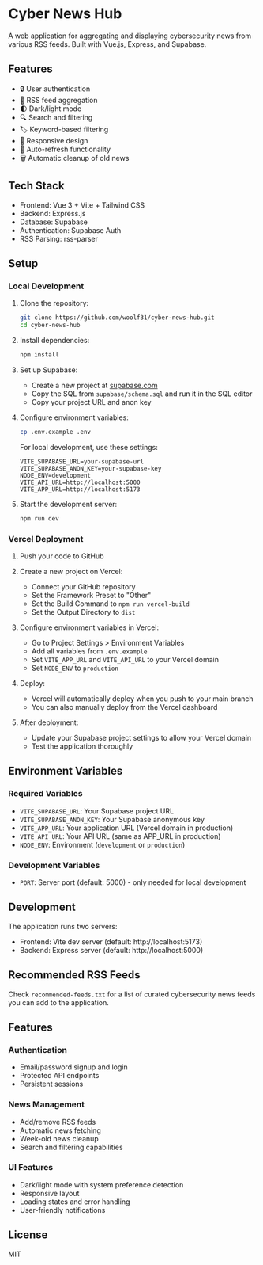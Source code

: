 # Cyber News Hub

A web application for aggregating and displaying cybersecurity news from various RSS feeds. Built with Vue.js, Express, and Supabase.

## Features

- 🔒 User authentication
- 📰 RSS feed aggregation
- 🌓 Dark/light mode
- 🔍 Search and filtering
- 🏷️ Keyword-based filtering
- 📱 Responsive design
- 🔄 Auto-refresh functionality
- 🗑️ Automatic cleanup of old news

## Tech Stack

- Frontend: Vue 3 + Vite + Tailwind CSS
- Backend: Express.js
- Database: Supabase
- Authentication: Supabase Auth
- RSS Parsing: rss-parser

## Setup

### Local Development

1. Clone the repository:
   ```bash
   git clone https://github.com/woolf31/cyber-news-hub.git
   cd cyber-news-hub
   ```

2. Install dependencies:
   ```bash
   npm install
   ```

3. Set up Supabase:
   - Create a new project at [supabase.com](https://supabase.com)
   - Copy the SQL from `supabase/schema.sql` and run it in the SQL editor
   - Copy your project URL and anon key

4. Configure environment variables:
   ```bash
   cp .env.example .env
   ```
   For local development, use these settings:
   ```
   VITE_SUPABASE_URL=your-supabase-url
   VITE_SUPABASE_ANON_KEY=your-supabase-key
   NODE_ENV=development
   VITE_API_URL=http://localhost:5000
   VITE_APP_URL=http://localhost:5173
   ```

5. Start the development server:
   ```bash
   npm run dev
   ```

### Vercel Deployment

1. Push your code to GitHub

2. Create a new project on Vercel:
   - Connect your GitHub repository
   - Set the Framework Preset to "Other"
   - Set the Build Command to `npm run vercel-build`
   - Set the Output Directory to `dist`

3. Configure environment variables in Vercel:
   - Go to Project Settings > Environment Variables
   - Add all variables from `.env.example`
   - Set `VITE_APP_URL` and `VITE_API_URL` to your Vercel domain
   - Set `NODE_ENV` to `production`

4. Deploy:
   - Vercel will automatically deploy when you push to your main branch
   - You can also manually deploy from the Vercel dashboard

5. After deployment:
   - Update your Supabase project settings to allow your Vercel domain
   - Test the application thoroughly

## Environment Variables

### Required Variables
- `VITE_SUPABASE_URL`: Your Supabase project URL
- `VITE_SUPABASE_ANON_KEY`: Your Supabase anonymous key
- `VITE_APP_URL`: Your application URL (Vercel domain in production)
- `VITE_API_URL`: Your API URL (same as APP_URL in production)
- `NODE_ENV`: Environment (`development` or `production`)

### Development Variables
- `PORT`: Server port (default: 5000) - only needed for local development

## Development

The application runs two servers:
- Frontend: Vite dev server (default: http://localhost:5173)
- Backend: Express server (default: http://localhost:5000)

## Recommended RSS Feeds

Check `recommended-feeds.txt` for a list of curated cybersecurity news feeds you can add to the application.

## Features

### Authentication
- Email/password signup and login
- Protected API endpoints
- Persistent sessions

### News Management
- Add/remove RSS feeds
- Automatic news fetching
- Week-old news cleanup
- Search and filtering capabilities

### UI Features
- Dark/light mode with system preference detection
- Responsive layout
- Loading states and error handling
- User-friendly notifications

## License

MIT
